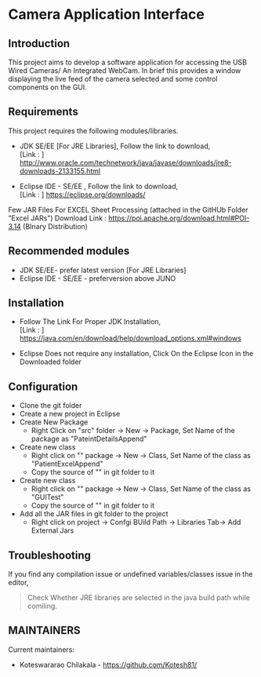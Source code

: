 # Camera Application Interface

Introduction
 ------------
This project aims to develop a software application for accessing the USB Wired Cameras/ An Integrated WebCam.
In brief this provides a window displaying the live feed of the camera selected and some control 
components on the GUI. 

Requirements
-------
This project requires the following modules/libraries.

* JDK SE/EE [For JRE Libraries], Follow the link to download,  
[Link : ] http://www.oracle.com/technetwork/java/javase/downloads/jre8-downloads-2133155.html

* Eclipse IDE - SE/EE , Follow the link to download,   
[Link : ] https://eclipse.org/downloads/

Few JAR Files For EXCEL Sheet Processing (attached in the GitHUb Folder "Excel JARs")
Download Link : https://poi.apache.org/download.html#POI-3.14 (BInary Distribution)

Recommended modules
-----------
* JDK SE/EE- prefer latest version [For JRE Libraries]
* Eclipse IDE - SE/EE - preferversion above JUNO 

Installation
-------
* Follow The Link For Proper JDK Installation,   
[Link : ] https://java.com/en/download/help/download_options.xml#windows
 
* Eclipse Does not require any installation, Click On the Eclipse Icon in the Downloaded folder

Configuration
-------
* Clone the git folder
* Create a new project in Eclipse
* Create New Package
  * Right Click on "src" folder  -> New -> Package, Set Name of the package as      "PateintDetailsAppend"
* Create new class
  * Right click on "" package -> New -> Class, Set Name of the class as "PatientExcelAppend"
  * Copy the source of "" in git folder to it
* Create new class
  * Right click on "" package -> New -> Class, Set Name of the class as "GUITest"
  * Copy the source of "" in git folder to it 
* Add all the JAR files in git folder to the project
  * Right click on project -> Confgi BUild Path -> Libraries Tab-> Add External Jars

Troubleshooting
---------
If you find any compilation issue or undefined variables/classes issue in the editor,
> Check Whether JRE libraries are selected in the java build path while comiling.

MAINTAINERS
-------
Current maintainers:
 * Koteswararao Chilakala -  https://github.com/Kotesh81/

